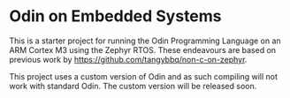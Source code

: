 # Odin on Embedded Systems

This is a starter project for running the  Odin Programming Language on an ARM Cortex M3 using the Zephyr RTOS. These endeavours are based on previous work by https://github.com/tangybbq/non-c-on-zephyr.

This project uses a custom version of Odin and as such compiling will not work with standard Odin. The custom version will be released soon.
